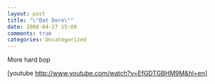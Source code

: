 ```yaml
---
layout: post
title: "\"Dat Dere\""
date: 2008-04-27 15:09
comments: true
categories: Uncategorized
---
```

More hard bop

[youtube http://www.youtube.com/watch?v=EfGDTGBHM9M&hl=en]
